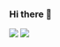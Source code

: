 ### Hi there 👋


![](https://tenor.com/pt-BR/view/long-live-the-king-monster-godzilla-powerful-blue-fire-gif-13995547.gif)
![](https://github.com/seu-usuário-aqui/seu-usuário-aqui/blob/output/github-contribution-grid-snake.svg)
